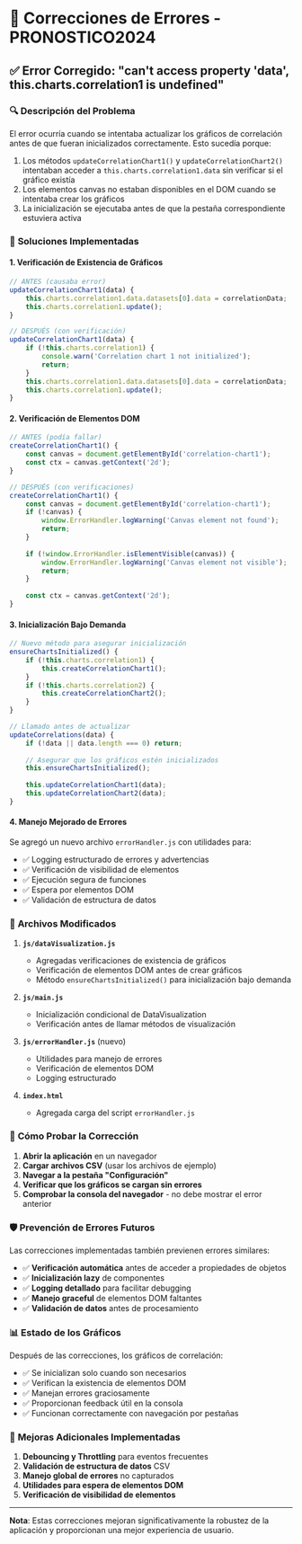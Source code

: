 # 🐛 Correcciones de Errores - PRONOSTICO2024

## ✅ Error Corregido: "can't access property 'data', this.charts.correlation1 is undefined"

### 🔍 **Descripción del Problema**
El error ocurría cuando se intentaba actualizar los gráficos de correlación antes de que fueran inicializados correctamente. Esto sucedía porque:

1. Los métodos `updateCorrelationChart1()` y `updateCorrelationChart2()` intentaban acceder a `this.charts.correlation1.data` sin verificar si el gráfico existía
2. Los elementos canvas no estaban disponibles en el DOM cuando se intentaba crear los gráficos
3. La inicialización se ejecutaba antes de que la pestaña correspondiente estuviera activa

### 🔧 **Soluciones Implementadas**

#### 1. **Verificación de Existencia de Gráficos**
```javascript
// ANTES (causaba error)
updateCorrelationChart1(data) {
    this.charts.correlation1.data.datasets[0].data = correlationData;
    this.charts.correlation1.update();
}

// DESPUÉS (con verificación)
updateCorrelationChart1(data) {
    if (!this.charts.correlation1) {
        console.warn('Correlation chart 1 not initialized');
        return;
    }
    this.charts.correlation1.data.datasets[0].data = correlationData;
    this.charts.correlation1.update();
}
```

#### 2. **Verificación de Elementos DOM**
```javascript
// ANTES (podía fallar)
createCorrelationChart1() {
    const canvas = document.getElementById('correlation-chart1');
    const ctx = canvas.getContext('2d');
}

// DESPUÉS (con verificaciones)
createCorrelationChart1() {
    const canvas = document.getElementById('correlation-chart1');
    if (!canvas) {
        window.ErrorHandler.logWarning('Canvas element not found');
        return;
    }
    
    if (!window.ErrorHandler.isElementVisible(canvas)) {
        window.ErrorHandler.logWarning('Canvas element not visible');
        return;
    }
    
    const ctx = canvas.getContext('2d');
}
```

#### 3. **Inicialización Bajo Demanda**
```javascript
// Nuevo método para asegurar inicialización
ensureChartsInitialized() {
    if (!this.charts.correlation1) {
        this.createCorrelationChart1();
    }
    if (!this.charts.correlation2) {
        this.createCorrelationChart2();
    }
}

// Llamado antes de actualizar
updateCorrelations(data) {
    if (!data || data.length === 0) return;
    
    // Asegurar que los gráficos estén inicializados
    this.ensureChartsInitialized();
    
    this.updateCorrelationChart1(data);
    this.updateCorrelationChart2(data);
}
```

#### 4. **Manejo Mejorado de Errores**
Se agregó un nuevo archivo `errorHandler.js` con utilidades para:
- ✅ Logging estructurado de errores y advertencias
- ✅ Verificación de visibilidad de elementos
- ✅ Ejecución segura de funciones
- ✅ Espera por elementos DOM
- ✅ Validación de estructura de datos

### 📁 **Archivos Modificados**

1. **`js/dataVisualization.js`**
   - Agregadas verificaciones de existencia de gráficos
   - Verificación de elementos DOM antes de crear gráficos
   - Método `ensureChartsInitialized()` para inicialización bajo demanda

2. **`js/main.js`**
   - Inicialización condicional de DataVisualization
   - Verificación antes de llamar métodos de visualización

3. **`js/errorHandler.js`** (nuevo)
   - Utilidades para manejo de errores
   - Verificación de elementos DOM
   - Logging estructurado

4. **`index.html`**
   - Agregada carga del script `errorHandler.js`

### 🧪 **Cómo Probar la Corrección**

1. **Abrir la aplicación** en un navegador
2. **Cargar archivos CSV** (usar los archivos de ejemplo)
3. **Navegar a la pestaña "Configuración"**
4. **Verificar que los gráficos se cargan sin errores**
5. **Comprobar la consola del navegador** - no debe mostrar el error anterior

### 🛡️ **Prevención de Errores Futuros**

Las correcciones implementadas también previenen errores similares:

- ✅ **Verificación automática** antes de acceder a propiedades de objetos
- ✅ **Inicialización lazy** de componentes
- ✅ **Logging detallado** para facilitar debugging
- ✅ **Manejo graceful** de elementos DOM faltantes
- ✅ **Validación de datos** antes de procesamiento

### 📊 **Estado de los Gráficos**

Después de las correcciones, los gráficos de correlación:
- ✅ Se inicializan solo cuando son necesarios
- ✅ Verifican la existencia de elementos DOM
- ✅ Manejan errores graciosamente
- ✅ Proporcionan feedback útil en la consola
- ✅ Funcionan correctamente con navegación por pestañas

### 🔮 **Mejoras Adicionales Implementadas**

1. **Debouncing y Throttling** para eventos frecuentes
2. **Validación de estructura de datos** CSV
3. **Manejo global de errores** no capturados
4. **Utilidades para espera de elementos DOM**
5. **Verificación de visibilidad de elementos**

---

**Nota**: Estas correcciones mejoran significativamente la robustez de la aplicación y proporcionan una mejor experiencia de usuario.